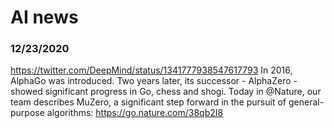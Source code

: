 # AI news


### 12/23/2020
https://twitter.com/DeepMind/status/1341777938547617793
In 2016, AlphaGo was introduced. Two years later, its successor - AlphaZero - showed significant progress in Go, chess and shogi. Today in @Nature, our team describes MuZero, a significant step forward in the pursuit of general-purpose algorithms: https://go.nature.com/38qb2I8
